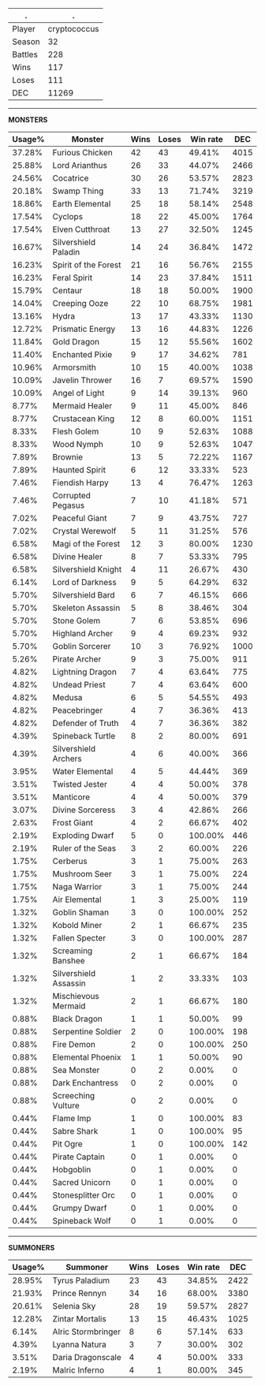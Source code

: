 .|.
|-|-
Player|cryptococcus
Season|32
Battles|228
Wins|117
Loses|111
DEC|11269

---
**MONSTERS**

Usage%|Monster|Wins|Loses|Win rate|DEC|
-|-|-|-|-|-|
37.28%|Furious Chicken|42|43|49.41%|4015|
25.88%|Lord Arianthus|26|33|44.07%|2466|
24.56%|Cocatrice|30|26|53.57%|2823|
20.18%|Swamp Thing|33|13|71.74%|3219|
18.86%|Earth Elemental|25|18|58.14%|2548|
17.54%|Cyclops|18|22|45.00%|1764|
17.54%|Elven Cutthroat|13|27|32.50%|1245|
16.67%|Silvershield Paladin|14|24|36.84%|1472|
16.23%|Spirit of the Forest|21|16|56.76%|2155|
16.23%|Feral Spirit|14|23|37.84%|1511|
15.79%|Centaur|18|18|50.00%|1900|
14.04%|Creeping Ooze|22|10|68.75%|1981|
13.16%|Hydra|13|17|43.33%|1130|
12.72%|Prismatic Energy|13|16|44.83%|1226|
11.84%|Gold Dragon|15|12|55.56%|1602|
11.40%|Enchanted Pixie|9|17|34.62%|781|
10.96%|Armorsmith|10|15|40.00%|1038|
10.09%|Javelin Thrower|16|7|69.57%|1590|
10.09%|Angel of Light|9|14|39.13%|960|
8.77%|Mermaid Healer|9|11|45.00%|846|
8.77%|Crustacean King|12|8|60.00%|1151|
8.33%|Flesh Golem|10|9|52.63%|1088|
8.33%|Wood Nymph|10|9|52.63%|1047|
7.89%|Brownie|13|5|72.22%|1167|
7.89%|Haunted Spirit|6|12|33.33%|523|
7.46%|Fiendish Harpy|13|4|76.47%|1263|
7.46%|Corrupted Pegasus|7|10|41.18%|571|
7.02%|Peaceful Giant|7|9|43.75%|727|
7.02%|Crystal Werewolf|5|11|31.25%|576|
6.58%|Magi of the Forest|12|3|80.00%|1230|
6.58%|Divine Healer|8|7|53.33%|795|
6.58%|Silvershield Knight|4|11|26.67%|430|
6.14%|Lord of Darkness|9|5|64.29%|632|
5.70%|Silvershield Bard|6|7|46.15%|666|
5.70%|Skeleton Assassin|5|8|38.46%|304|
5.70%|Stone Golem|7|6|53.85%|696|
5.70%|Highland Archer|9|4|69.23%|932|
5.70%|Goblin Sorcerer|10|3|76.92%|1000|
5.26%|Pirate Archer|9|3|75.00%|911|
4.82%|Lightning Dragon|7|4|63.64%|775|
4.82%|Undead Priest|7|4|63.64%|600|
4.82%|Medusa|6|5|54.55%|493|
4.82%|Peacebringer|4|7|36.36%|413|
4.82%|Defender of Truth|4|7|36.36%|382|
4.39%|Spineback Turtle|8|2|80.00%|691|
4.39%|Silvershield Archers|4|6|40.00%|366|
3.95%|Water Elemental|4|5|44.44%|369|
3.51%|Twisted Jester|4|4|50.00%|378|
3.51%|Manticore|4|4|50.00%|379|
3.07%|Divine Sorceress|3|4|42.86%|266|
2.63%|Frost Giant|4|2|66.67%|402|
2.19%|Exploding Dwarf|5|0|100.00%|446|
2.19%|Ruler of the Seas|3|2|60.00%|226|
1.75%|Cerberus|3|1|75.00%|263|
1.75%|Mushroom Seer|3|1|75.00%|224|
1.75%|Naga Warrior|3|1|75.00%|244|
1.75%|Air Elemental|1|3|25.00%|119|
1.32%|Goblin Shaman|3|0|100.00%|252|
1.32%|Kobold Miner|2|1|66.67%|235|
1.32%|Fallen Specter|3|0|100.00%|287|
1.32%|Screaming Banshee|2|1|66.67%|184|
1.32%|Silvershield Assassin|1|2|33.33%|103|
1.32%|Mischievous Mermaid|2|1|66.67%|180|
0.88%|Black Dragon|1|1|50.00%|99|
0.88%|Serpentine Soldier|2|0|100.00%|198|
0.88%|Fire Demon|2|0|100.00%|250|
0.88%|Elemental Phoenix|1|1|50.00%|90|
0.88%|Sea Monster|0|2|0.00%|0|
0.88%|Dark Enchantress|0|2|0.00%|0|
0.88%|Screeching Vulture|0|2|0.00%|0|
0.44%|Flame Imp|1|0|100.00%|83|
0.44%|Sabre Shark|1|0|100.00%|95|
0.44%|Pit Ogre|1|0|100.00%|142|
0.44%|Pirate Captain|0|1|0.00%|0|
0.44%|Hobgoblin|0|1|0.00%|0|
0.44%|Sacred Unicorn|0|1|0.00%|0|
0.44%|Stonesplitter Orc|0|1|0.00%|0|
0.44%|Grumpy Dwarf|0|1|0.00%|0|
0.44%|Spineback Wolf|0|1|0.00%|0|

---
**SUMMONERS**

Usage%|Summoner|Wins|Loses|Win rate|DEC|
-|-|-|-|-|-|
28.95%|Tyrus Paladium|23|43|34.85%|2422|
21.93%|Prince Rennyn|34|16|68.00%|3380|
20.61%|Selenia Sky|28|19|59.57%|2827|
12.28%|Zintar Mortalis|13|15|46.43%|1025|
6.14%|Alric Stormbringer|8|6|57.14%|633|
4.39%|Lyanna Natura|3|7|30.00%|302|
3.51%|Daria Dragonscale|4|4|50.00%|333|
2.19%|Malric Inferno|4|1|80.00%|345|
